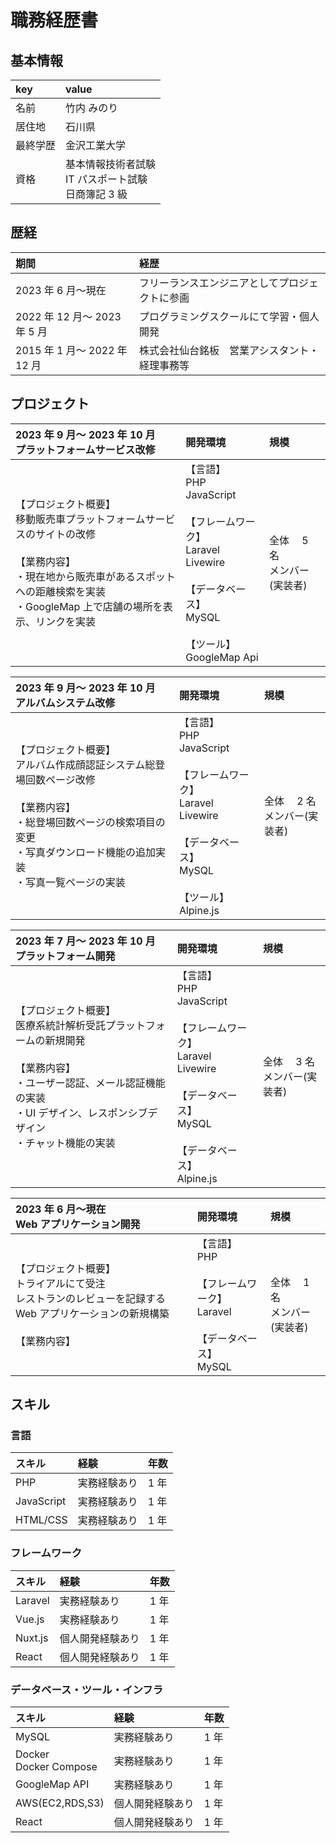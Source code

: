 # 職務経歴書

## 基本情報

| key      | value                                                    |
| :------- | :------------------------------------------------------- |
| 名前     | 竹内 みのり                                              |
| 居住地   | 石川県                                                   |
| 最終学歴 | 金沢工業大学                                             |
| 資格     | 基本情報技術者試験<br>IT パスポート試験<br>日商簿記 3 級 |

## 歴経

| 期間                         | 経歴                                           |
| :--------------------------- | :--------------------------------------------- |
| 2023 年 6 月～現在           | フリーランスエンジニアとしてプロジェクトに参画 |
| 2022 年 12 月～ 2023 年 5 月 | プログラミングスクールにて学習・個人開発       |
| 2015 年 1 月～ 2022 年 12 月 | 株式会社仙台銘板　営業アシスタント・経理事務等 |

## プロジェクト

| 2023 年 9 月～ 2023 年 10 月<br>プラットフォームサービス改修                                                                                                                                         | 開発環境                                                                                                                                        | 規模                            |
| :--------------------------------------------------------------------------------------------------------------------------------------------------------------------------------------------------- | :---------------------------------------------------------------------------------------------------------------------------------------------- | :------------------------------ |
| 【プロジェクト概要】<br>移動販売車プラットフォームサービスのサイトの改修<br><br>【業務内容】<br>・現在地から販売車があるスポットへの距離検索を実装<br>・GoogleMap 上で店舗の場所を表示、リンクを実装 | 【言語】<br>PHP<br>JavaScript<br><br>【フレームワーク】<br>Laravel Livewire<br><br>【データベース】<br>MySQL<br><br>【ツール】<br>GoogleMap Api | 全体　 5 名<br>メンバー(実装者) |

| 2023 年 9 月～ 2023 年 10 月<br>アルバムシステム改修                                                                                                                                           | 開発環境                                                                                                                                    | 規模                            |
| :--------------------------------------------------------------------------------------------------------------------------------------------------------------------------------------------- | :------------------------------------------------------------------------------------------------------------------------------------------ | :------------------------------ |
| 【プロジェクト概要】<br>アルバム作成顔認証システム総登場回数ページ改修<br><br>【業務内容】<br>・総登場回数ページの検索項目の変更<br>・写真ダウンロード機能の追加実装<br>・写真一覧ページの実装 | 【言語】<br>PHP<br>JavaScript<br><br>【フレームワーク】<br>Laravel Livewire<br><br>【データベース】<br>MySQL<br><br>【ツール】<br>Alpine.js | 全体　 2 名<br>メンバー(実装者) |

| 2023 年 7 月～ 2023 年 10 月<br>プラットフォーム開発                                                                                                                                            | 開発環境                                                                                                                                          | 規模                            |
| :---------------------------------------------------------------------------------------------------------------------------------------------------------------------------------------------- | :------------------------------------------------------------------------------------------------------------------------------------------------ | :------------------------------ |
| 【プロジェクト概要】<br>医療系統計解析受託プラットフォームの新規開発<br><br>【業務内容】<br>・ユーザー認証、メール認証機能の実装<br>・UI デザイン、レスポンシブデザイン<br>・チャット機能の実装 | 【言語】<br>PHP<br>JavaScript<br><br>【フレームワーク】<br>Laravel Livewire<br><br>【データベース】<br>MySQL<br><br>【データベース】<br>Alpine.js | 全体　 3 名<br>メンバー(実装者) |

| 2023 年 6 月～現在<Br>Web アプリケーション開発                                                                                      | 開発環境                                                                                 | 規模                            |
| :---------------------------------------------------------------------------------------------------------------------------------- | :--------------------------------------------------------------------------------------- | :------------------------------ |
| 【プロジェクト概要】<br>トライアルにて受注<br>レストランのレビューを記録する Web アプリケーションの新規構築<br><br>【業務内容】<br> | 【言語】<br> PHP<br><br>【フレームワーク】<br> Laravel<br><br>【データベース】<br> MySQL | 全体　 1 名<br>メンバー(実装者) |

## スキル

### 言語

| スキル     | 経験         | 年数 |
| :--------- | :----------- | :--- |
| PHP        | 実務経験あり | 1 年 |
| JavaScript | 実務経験あり | 1 年 |
| HTML/CSS   | 実務経験あり | 1 年 |

### フレームワーク

| スキル  | 経験             | 年数 |
| :------ | :--------------- | :--- |
| Laravel | 実務経験あり     | 1 年 |
| Vue.js  | 実務経験あり     | 1 年 |
| Nuxt.js | 個人開発経験あり | 1 年 |
| React   | 個人開発経験あり | 1 年 |

### データベース・ツール・インフラ

| スキル                   | 経験             | 年数 |
| :----------------------- | :--------------- | :--- |
| MySQL                    | 実務経験あり     | 1 年 |
| Docker<br>Docker Compose | 実務経験あり     | 1 年 |
| GoogleMap API            | 実務経験あり     | 1 年 |
| AWS(EC2,RDS,S3)          | 個人開発経験あり | 1 年 |
| React                    | 個人開発経験あり | 1 年 |
